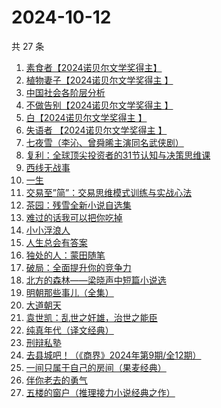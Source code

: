 # 2024-10-12

共 27 条

<!-- BEGIN WEREAD -->
<!-- 最后更新时间 2024-10-12 20:26:10 +0800 -->
1. [素食者【2024诺贝尔文学奖得主】](https://weread.qq.com/web/bookDetail/2ff32410726da6902ff40f0)
1. [植物妻子【2024诺贝尔文学奖得主 】](https://weread.qq.com/web/bookDetail/93932ba0813ab7ab7g010a1e)
1. [中国社会各阶层分析](https://weread.qq.com/web/bookDetail/085326e0728b493c085ade1)
1. [不做告别【2024诺贝尔文学奖得主 】](https://weread.qq.com/web/bookDetail/b4b32c10813ab86b4g017f93)
1. [白【2024诺贝尔文学奖得主 】](https://weread.qq.com/web/bookDetail/a34322d0813ab71f5g0140b5)
1. [失语者 【2024诺贝尔文学奖得主 】](https://weread.qq.com/web/bookDetail/abc32760813ab83bbg019126)
1. [七夜雪（李沁、曾舜晞主演同名武侠剧）](https://weread.qq.com/web/bookDetail/46d32ba0813ab6909g013715)
1. [复利：全球顶尖投资者的31节认知与决策思维课](https://weread.qq.com/web/bookDetail/f7d32730813ab9423g0162bb)
1. [西线无战事](https://weread.qq.com/web/bookDetail/24f323d0813ab7493g011798)
1. [一生](https://weread.qq.com/web/bookDetail/aad322c072288ec9aadd7b2)
1. [交易至”简”：交易思维模式训练与实战心法](https://weread.qq.com/web/bookDetail/44f32fc0813ab844ag01741f)
1. [茶园：残雪全新小说自选集](https://weread.qq.com/web/bookDetail/d6832b80720936bdd681fcd)
1. [难过的话我可以把你吃掉](https://weread.qq.com/web/bookDetail/ddd32c60813ab92f5g019017)
1. [小小浮浪人](https://weread.qq.com/web/bookDetail/ebd325b0813ab8e3fg015c07)
1. [人生总会有答案](https://weread.qq.com/web/bookDetail/e1c32810813ab89bcg0125fc)
1. [独处的人：蒙田随笔](https://weread.qq.com/web/bookDetail/70b32a20813ab911bg014812)
1. [破局：全面提升你的竞争力](https://weread.qq.com/web/bookDetail/cc232360813ab6b16g0106b0)
1. [北方的森林——梁晓声中短篇小说选](https://weread.qq.com/web/bookDetail/41d32060813ab9377g019731)
1. [明朝那些事儿（全集）](https://weread.qq.com/web/bookDetail/a57325c05c8ed3a57224187)
1. [大道朝天](https://weread.qq.com/web/bookDetail/32732b507138bff1327fa7f)
1. [袁世凯：乱世之奸雄，治世之能臣](https://weread.qq.com/web/bookDetail/48c32530813ab93fag0193e2)
1. [纯真年代（译文经典）](https://weread.qq.com/web/bookDetail/8c7320c0718b9cc78c7b565)
1. [刑辩私塾](https://weread.qq.com/web/bookDetail/f0232330727da25df025d59)
1. [去县城吧！（《商界》2024年第9期/全12期）](https://weread.qq.com/web/bookDetail/6bf32100813ab9434g0130cb)
1. [一间只属于自己的房间（果麦经典）](https://weread.qq.com/web/bookDetail/fdd327a07198e688fdd47f6)
1. [伴你老去的勇气](https://weread.qq.com/web/bookDetail/93b32df0813ab93d3g018aa3)
1. [五楼的窗户（推理接力小说经典之作）](https://weread.qq.com/web/bookDetail/41332f80813ab93b2g0171b3)
<!-- END WEREAD -->
